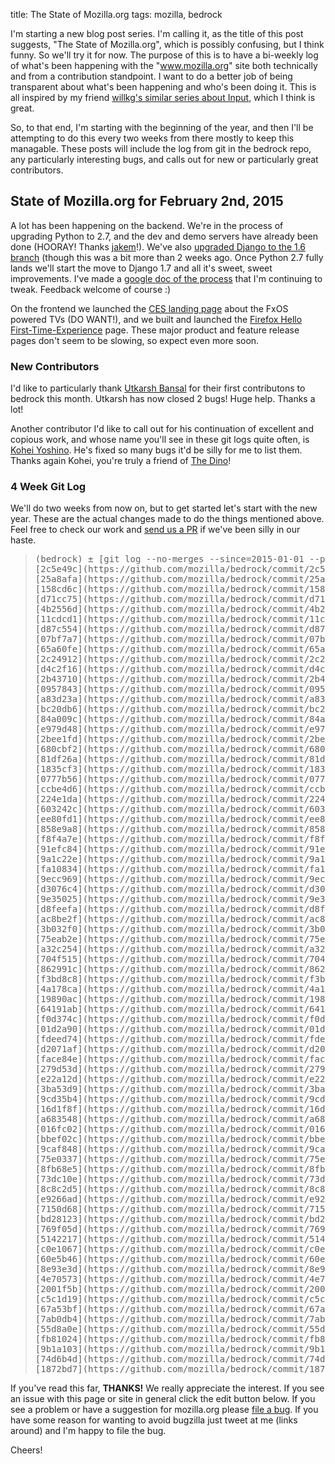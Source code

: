 title: The State of Mozilla.org
tags: mozilla, bedrock

I'm starting a new blog post series. I'm calling it, as the title of this post suggests,
"The State of Mozilla.org", which is possibly confusing, but I think funny. So we'll try
it for now. The purpose of this is to have a bi-weekly log of what's been happening with
the "www.mozilla.org" site both technically and from a contribution standpoint. I want to
do a better job of being transparent about what's been happening and who's been doing it.
This is all inspired by my friend [willkg's similar series about Input][input], which I think is great.

So, to that end, I'm starting with the beginning of the year, and then I'll be attempting to do this
every two weeks from there mostly to keep this managable. These posts will include the log from git
in the bedrock repo, any particularly interesting bugs, and calls out for new or particularly great contributors.

## State of Mozilla.org for February 2nd, 2015

A lot has been happening on the backend. We're in the process of upgrading Python to 2.7, and
the dev and demo servers have already been done (HOORAY! Thanks [jakem][]!).
We've also [upgraded Django to the 1.6 branch][django-1.6] (though this was a bit more than 2 weeks ago.
Once Python 2.7 fully lands we'll start the move to Django 1.7 and all it's sweet, sweet improvements.
I've made a [google doc of the process][bedrock-doc] that I'm continuing to tweak. Feedback welcome of course :)

On the frontend we launched the [CES landing page][fxos-tv] about the FxOS powered TVs (DO WANT!),
and we built and launched the [Firefox Hello First-Time-Experience][fx-hello] page. These major
product and feature release pages don't seem to be slowing, so expect even more soon.

### New Contributors ###

I'd like to particularly thank [Utkarsh Bansal](https://github.com/utkbansal) for their first contributons
to bedrock this month. Utkarsh has now closed 2 bugs! Huge help. Thanks a lot!

Another contributor I'd like to call out for his continuation of excellent and copious work, and whose name you'll
see in these git logs quite often, is [Kohei Yoshino](https://github.com/kyoshino). He's fixed so many bugs it'd be
silly for me to list them. Thanks again Kohei, you're truly a friend of [The Dino][dino]!

### 4 Week Git Log

We'll do two weeks from now on, but to get started let's start with the new year. These are the actual
changes made to do the things mentioned above. Feel free to check our work and [send us a PR][bedrock-prs] if we've
been silly in our haste.

> <pre>
> (bedrock) ± [git log --no-merges --since=2015-01-01 --pretty=format:"%h - %ad - %an - %s" --date=short](https://github.com/mozilla/bedrock/compare/1872bd7...2c5e49c)
> [2c5e49c](https://github.com/mozilla/bedrock/commit/2c5e49c) - 2015-02-02 - Bansal Utkarsh - Fixes Bug 1062441 - Add anchors
> [25a8afa](https://github.com/mozilla/bedrock/commit/25a8afa) - 2015-02-02 - Francesco Lodolo (:flod) - Bug 1115066 - Add more locales to Thunderbird start page redirect
> [158cd6c](https://github.com/mozilla/bedrock/commit/158cd6c) - 2015-01-30 - Gervase Markham - Scope CSS to avoid adding number to mozilla header.
> [d71cc75](https://github.com/mozilla/bedrock/commit/d71cc75) - 2015-01-26 - TheoChevalier - Bug 1125971 - Fixing quotes on /fr/privacy/tips/ and removing extra space before the closing quotation mark
> [4b2556d](https://github.com/mozilla/bedrock/commit/4b2556d) - 2015-01-30 - Bansal Utkarsh - Fixes Bug 1122937 - Errornous hex color value
> [11cdcd1](https://github.com/mozilla/bedrock/commit/11cdcd1) - 2015-01-29 - Paul McLanahan - Upgrade django-extensions to 1.4.9.
> [d87c554](https://github.com/mozilla/bedrock/commit/d87c554) - 2015-01-28 - Cory Price - [fix bug 1127120] Add GA events for download/update buttons
> [07bf7a7](https://github.com/mozilla/bedrock/commit/07bf7a7) - 2015-01-28 - Kohei Yoshino - Fix Bug 1126915 - update links on desktop pages to new privacy blog post
> [65a60fe](https://github.com/mozilla/bedrock/commit/65a60fe) - 2015-01-27 - Steven Garrity - Bug 1109318 Update sharing tile image
> [2c24912](https://github.com/mozilla/bedrock/commit/2c24912) - 2015-01-28 - Alex Gibson - [fix bug 1125623] The favicon is not transparent on mozilla.org
> [d4c2f16](https://github.com/mozilla/bedrock/commit/d4c2f16) - 2015-01-27 - Kohei Yoshino - Fix Bug 1125011 - Non-existent security advisory translations are not redirected to en-US
> [2b43710](https://github.com/mozilla/bedrock/commit/2b43710) - 2015-01-27 - Craig Cook - bug 1112324 - update privacy shield image
> [0957843](https://github.com/mozilla/bedrock/commit/0957843) - 2015-01-27 - Kohei Yoshino - Fix Bug 1097785 - Legal-docs-based pages should not rely on active tags in .lang files
> [a83d23a](https://github.com/mozilla/bedrock/commit/a83d23a) - 2015-01-27 - Steven Garrity - Bug 1109318 Update GA campaign for Privay Day
> [bc20db6](https://github.com/mozilla/bedrock/commit/bc20db6) - 2015-01-26 - Jon Petto - Add share widget to Hello product page. Bug 1119849.
> [84a009c](https://github.com/mozilla/bedrock/commit/84a009c) - 2015-01-26 - Jon Petto - Update Hello product page og:image. Bug 1125346.
> [e979d48](https://github.com/mozilla/bedrock/commit/e979d48) - 2015-01-07 - Steven Garrity - Bug 1109318 Privacy Day landing page for 2015
> [2bee1fd](https://github.com/mozilla/bedrock/commit/2bee1fd) - 2015-01-26 - Kohei Yoshino - Fix Bug 1125166 - Some mozilla.org-sites consider 31.4ESR to be out of date
> [680cbf2](https://github.com/mozilla/bedrock/commit/680cbf2) - 2015-01-23 - Kohei Yoshino - Fix Bug 1123977 - www.mozilla.org contribute - error message on the category list could be displayed at a confusing position
> [81df26a](https://github.com/mozilla/bedrock/commit/81df26a) - 2015-01-11 - mermi - Fixes for RTL community events list
> [1835cf3](https://github.com/mozilla/bedrock/commit/1835cf3) - 2015-01-22 - Alex Gibson - [fix bug 1124628] Remove pinned tab APIs from UITour lib & docs
> [0777b56](https://github.com/mozilla/bedrock/commit/0777b56) - 2015-01-20 - Craig Cook - Bug 1112324 - updates to privacy day home promo
> [ccbe4d6](https://github.com/mozilla/bedrock/commit/ccbe4d6) - 2015-01-16 - Alex Gibson - [fix bug 1122519] Remove UA detection and use feature detect for CSS line animations
> [224e1da](https://github.com/mozilla/bedrock/commit/224e1da) - 2015-01-22 - Gervase Markham - Add new LESS file for page, and use CSS counters for heading numbering.
> [603242c](https://github.com/mozilla/bedrock/commit/603242c) - 2015-01-22 - Francesco Lodolo (:flod) - Bug 1115066 - Add more locales to Thunderbird start page redirect
> [ee80fd1](https://github.com/mozilla/bedrock/commit/ee80fd1) - 2015-01-22 - Alex Gibson - [fix bug 1124570] Remove delay showing home promo's for smaller screens
> [858e9a8](https://github.com/mozilla/bedrock/commit/858e9a8) - 2015-01-21 - Josh Mize - peepin compiled requirments
> [f8f4a7e](https://github.com/mozilla/bedrock/commit/f8f4a7e) - 2015-01-21 - Jon Petto - Ignore ESR when checking isFirefoxUpToDate. Bug 1122154.
> [91efc84](https://github.com/mozilla/bedrock/commit/91efc84) - 2015-01-19 - Jon Petto - Add TEF logo to intro. Bug 1119435.
> [9a1c22e](https://github.com/mozilla/bedrock/commit/9a1c22e) - 2015-01-19 - Kohei Yoshino - Fix Bug 1123382 - Add a few more locales to the canonical locale list
> [fa10834](https://github.com/mozilla/bedrock/commit/fa10834) - 2015-01-13 - Craig Cook - Bug 1112324 - Privacy Day home page promo
> [9ecc969](https://github.com/mozilla/bedrock/commit/9ecc969) - 2015-01-13 - Lam Chi Tak - Bug 504790 - Add new faq for Geolocation
> [d3076c4](https://github.com/mozilla/bedrock/commit/d3076c4) - 2015-01-16 - Alex Gibson - [bug 787269] Redirect signed-script pages to MDN article
> [9e35025](https://github.com/mozilla/bedrock/commit/9e35025) - 2015-01-16 - Alex Gibson - [fix bug 1122462] Download Firefox homepage promo missing small links
> [d8feefa](https://github.com/mozilla/bedrock/commit/d8feefa) - 2015-01-16 - Francesco Lodolo (:flod) - Bug 1115066 - Add more locales to Thunderbird start page redirect
> [ac8be2f](https://github.com/mozilla/bedrock/commit/ac8be2f) - 2015-01-15 - Paul McLanahan - Fix security advisory updater including wrong files.
> [3b032f0](https://github.com/mozilla/bedrock/commit/3b032f0) - 2015-01-15 - Alex Gibson - [fix bug 1121733] Tabs missing from /firefox/tips pages
> [75eab2e](https://github.com/mozilla/bedrock/commit/75eab2e) - 2015-01-15 - Alex Gibson - [fix bug 1121914] Next pager arrow wrong direction on /firefox/desktop/tips
> [a32c254](https://github.com/mozilla/bedrock/commit/a32c254) - 2015-01-14 - Kohei Yoshino - Bug 1121714 - Firefox Desktop Privacy Notice Change (Telemetry Experiments & Domains / Flash)
> [704f515](https://github.com/mozilla/bedrock/commit/704f515) - 2015-01-14 - Jon Petto - Add GA tracking to Fx refresh button. Bug 1027318.
> [862991c](https://github.com/mozilla/bedrock/commit/862991c) - 2015-01-13 - Kohei Yoshino - Fix Bug 1121056 - Wrong date on the ESR release overview image
> [f3bd8c8](https://github.com/mozilla/bedrock/commit/f3bd8c8) - 2015-01-14 - Alex Gibson - [fix bug 1121209] whatsnew page for ESR24 -> ESR31 updates doesn't show Australis tour
> [4a178ca](https://github.com/mozilla/bedrock/commit/4a178ca) - 2015-01-13 - Alex Gibson - [fix bug 787269] Redirect signed-script pages to MDN article
> [19890ac](https://github.com/mozilla/bedrock/commit/19890ac) - 2015-01-13 - Cory Price - [fix bug 1120725] Update link for users with no Hello target
> [64191ab](https://github.com/mozilla/bedrock/commit/64191ab) - 2015-01-13 - Cory Price - [fix bug 1121082] Redirect /hello to /firefox/hello
> [f0d374c](https://github.com/mozilla/bedrock/commit/f0d374c) - 2015-01-13 - Paul McLanahan - Fix bug 1119312: Upgrade Django to 1.6.10.
> [01d2a90](https://github.com/mozilla/bedrock/commit/01d2a90) - 2015-01-13 - Kohei Yoshino - Fix Bug 1121091 - Push legal-docs commits in master to production
> [fdeed74](https://github.com/mozilla/bedrock/commit/fdeed74) - 2015-01-13 - Steven Garrity - Move mozilla-share-cta LESS/CSS into separate file Bug 1121114
> [d2071af](https://github.com/mozilla/bedrock/commit/d2071af) - 2015-01-13 - Francesco Lodolo (:flod) - Bug 1121096 - Hello product page: display video for all Spanish variants
> [face84e](https://github.com/mozilla/bedrock/commit/face84e) - 2015-01-13 - Paul McLanahan - Fix bug 1106845: Move security advisories repo outside of bedrock repo.
> [279d53d](https://github.com/mozilla/bedrock/commit/279d53d) - 2015-01-13 - Paul McLanahan - Fix bug 1120658: Add redirect for seamonkey transition doc.
> [e22a12d](https://github.com/mozilla/bedrock/commit/e22a12d) - 2014-12-11 - Jon Petto - Add refresh button UI to /firefox/new/. Bug 1027318.
> [3ba53d9](https://github.com/mozilla/bedrock/commit/3ba53d9) - 2015-01-13 - Jon Petto - Add defaultUpdateChannel info to UITour docs.
> [9cd35b4](https://github.com/mozilla/bedrock/commit/9cd35b4) - 2015-01-12 - Kohei Yoshino - Fix Bug 1118339 - Update https://www.mozilla.org/en-US/firefox/channel/#aurora for Android ARM links to reflect new FTP directory changes
> [16d1f8f](https://github.com/mozilla/bedrock/commit/16d1f8f) - 2015-01-12 - Josh Mize - Fix bug 1014823 redirect and remove redundant rule
> [a683548](https://github.com/mozilla/bedrock/commit/a683548) - 2015-01-09 - Josh Mize - Add and use bleach_tags filter and fix tests
> [016fc02](https://github.com/mozilla/bedrock/commit/016fc02) - 2015-01-09 - Paul McLanahan - Bug 1119312: Upgrade Django to 1.6.9
> [bbef02c](https://github.com/mozilla/bedrock/commit/bbef02c) - 2015-01-12 - Jon Petto - Update Grameenphone purchase URL for bd. Bug 1120520.
> [9caf848](https://github.com/mozilla/bedrock/commit/9caf848) - 2015-01-12 - Kohei Yoshino - Fix Bug 1118368 - Adjust the style of the Thunderbird start page to accommodate various locales
> [75e0337](https://github.com/mozilla/bedrock/commit/75e0337) - 2014-11-20 - Alex Gibson - [fix bug 1109132] Implement Firefox Hello FTUE
> [8fb68e5](https://github.com/mozilla/bedrock/commit/8fb68e5) - 2015-01-12 - Kohei Yoshino - Fix Bug 1097297 - Link to other systems & languages on the Firefox Developer Edition page
> [73dc10e](https://github.com/mozilla/bedrock/commit/73dc10e) - 2015-01-12 - Alex Gibson - [fix bug 1119022] Hello: zh-TW locale redirects to SUMO article
> [8c8c2d5](https://github.com/mozilla/bedrock/commit/8c8c2d5) - 2015-01-11 - TheoChevalier - Bug 1115066 - Add more locales to Thunderbird start page redirect
> [e9266ad](https://github.com/mozilla/bedrock/commit/e9266ad) - 2015-01-07 - Paul McLanahan - Bug 1118786: Prep deployment and crons for Python 2.7
> [7150d68](https://github.com/mozilla/bedrock/commit/7150d68) - 2014-12-15 - Jon Petto - Add Hello product page. Bug 1101984.
> [bd28123](https://github.com/mozilla/bedrock/commit/bd28123) - 2015-01-09 - Alex Gibson - [fix bug 1118211] Re-enable Firefox Desktop landing animation on OSX
> [769f05d](https://github.com/mozilla/bedrock/commit/769f05d) - 2015-01-09 - Gervase Markham - Address review comment: update redirects.
> [5142217](https://github.com/mozilla/bedrock/commit/5142217) - 2015-01-09 - Gervase Markham - Address review comment: remove now-unnecessary file.
> [c0e1067](https://github.com/mozilla/bedrock/commit/c0e1067) - 2014-12-22 - Kohei Yoshino - Fix Bug 1101220 - Developer Edition follow-ups
> [60e5b46](https://github.com/mozilla/bedrock/commit/60e5b46) - 2014-12-17 - Kohei Yoshino - Fix Bug 1110927 - 301 redirect legacy pages that are 404ing
> [8e93e3d](https://github.com/mozilla/bedrock/commit/8e93e3d) - 2015-01-08 - Jon Petto - Update Fx0 device screenshot. Bug 1116429.
> [4e70573](https://github.com/mozilla/bedrock/commit/4e70573) - 2015-01-06 - Francesco Lodolo (:flod) - Bug 1115066 - Add more locales to Thunderbird start page redirect
> [2001f5b](https://github.com/mozilla/bedrock/commit/2001f5b) - 2015-01-06 - Craig Cook - Fix bug 1114803 - remove EOY fundraiser home promo
> [c5c1d19](https://github.com/mozilla/bedrock/commit/c5c1d19) - 2015-01-07 - Alex Gibson - Update UITour documentation
> [67a53bf](https://github.com/mozilla/bedrock/commit/67a53bf) - 2014-12-29 - Kohei Yoshino - Fix Bug 1115285 - [l10n] Thunderbird start page: make support link localizable
> [7ab0db4](https://github.com/mozilla/bedrock/commit/7ab0db4) - 2015-01-06 - Paul McLanahan - Waffle things default to True when DEV is True.
> [55d8a0e](https://github.com/mozilla/bedrock/commit/55d8a0e) - 2015-01-06 - Paul McLanahan - Fix bug 1116754: Sanitize AJAX returned form errors.
> [fb81024](https://github.com/mozilla/bedrock/commit/fb81024) - 2014-12-17 - Michael Kelly - Bug 1088752: Add Shape of the Web app to serve JSON.
> [9b1a103](https://github.com/mozilla/bedrock/commit/9b1a103) - 2014-12-30 - Francesco Lodolo (:flod) - Bug 1115066 - Add more locales to Thunderbird start page redirect
> [74d6b4d](https://github.com/mozilla/bedrock/commit/74d6b4d) - 2015-01-02 - Craig Cook - Bug 1110966 - remove EOY fundraiser homepage takeover
> [1872bd7](https://github.com/mozilla/bedrock/commit/1872bd7) - 2014-12-19 - Steven Garrity - Bug 1108632 Implement Firefox OS CES landing page
> </pre>

If you've read this far, **THANKS!** We really appreciate the interest.
If you see an issue with this page or site in general click the
edit button below. If you see a problem or have a suggestion for
mozilla.org please [file a bug][]. If you have some reason for wanting
to avoid bugzilla just tweet at me (links around) and
I'm happy to file the bug.

Cheers!

[input]: http://bluesock.org/~willkg/blog/mozilla/input_status_20141218.html
[jakem]: https://github.com/superawesome
[bedrock-doc]: https://docs.google.com/document/d/1UFMW8DZVPgLPGyoZY9JbW7VOvBAUjrSAE4hiCJ84OvA/edit?usp=sharing
[django-1.6]: https://github.com/mozilla/bedrock/pull/2635
[fxos-tv]: https://www.mozilla.org/firefox/os/devices/tv/
[fx-hello]: https://www.mozilla.org/firefox/hello/
[bedrock-prs]: https://github.com/mozilla/bedrock/pulls
[file a bug]: https://bugzilla.mozilla.org/enter_bug.cgi?product=www.mozilla.org&component=Pages%20%26%20Content
[dino]: http://blog.seanmartell.com/2013/09/17/mozilla-is-my-dinosaur/

